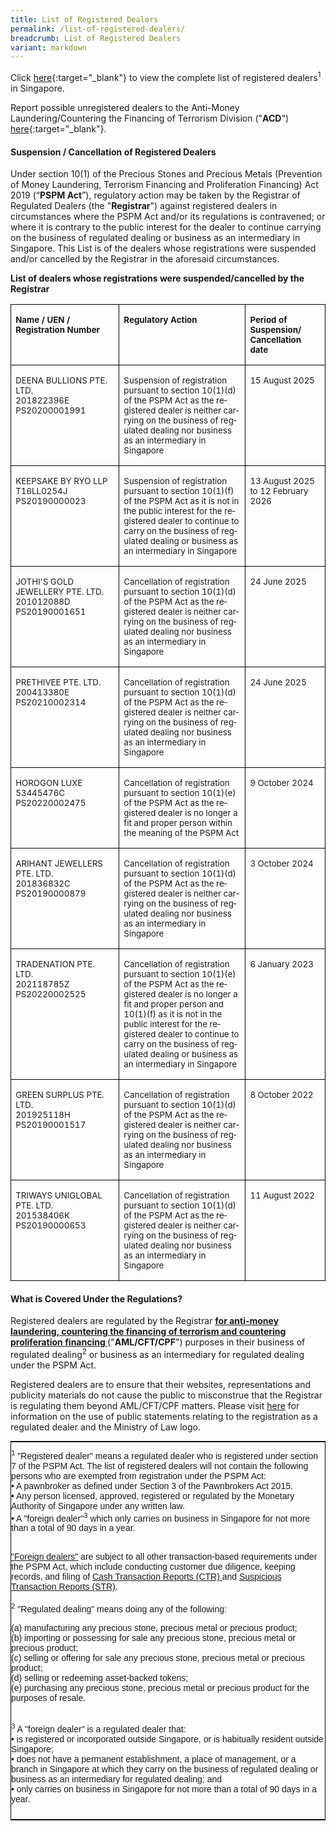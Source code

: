```yaml
---
title: List of Registered Dealers
permalink: /list-of-registered-dealers/
breadcrumb: List of Registered Dealers
variant: markdown
---
```

Click [here](/files/list%20of%20registered%20dealers.pdf){:target="_blank"} to view the complete list of registered dealers<sup>1</sup> in Singapore.

Report possible unregistered dealers to the Anti-Money Laundering/Countering the Financing of Terrorism Division ("**ACD**") [here](https://www.go.gov.sg/contactminlaw){:target="_blank"}.

#### <a id="Suspension / Cancellation of Registered Dealers"></a> Suspension / Cancellation of Registered Dealers        


Under section 10(1) of the Precious Stones and Precious Metals (Prevention of Money Laundering, Terrorism Financing and Proliferation Financing) Act 2019 (“**PSPM Act**”), regulatory action may be taken by the Registrar of Regulated Dealers (the "**Registrar**") against registered dealers in circumstances where the PSPM Act and/or its regulations is contravened; or where it is contrary to the public interest for the dealer to continue carrying on the business of regulated dealing or business as an intermediary in Singapore. This List is of the dealers whose registrations were suspended and/or cancelled by the Registrar in the aforesaid circumstances.


**List of dealers whose registrations were suspended/cancelled by the Registrar**

<table style="border-collapse:collapse;mso-yfti-tbllook:1184;mso-padding-alt:0cm 0cm 0cm 0cm" cellpadding="0" cellspacing="0" border="0" class="MsoNormalTable"><tbody><tr style="mso-yfti-irow:0;mso-yfti-firstrow:yes"><td style="width:190.9pt;border:solid windowtext 1.0pt;
  padding:0cm 5.4pt 0cm 5.4pt" valign="top" width="255"><p class="MsoNormal"><b><span style="font-size:10.0pt;mso-ansi-language:
  EN-GB" lang="EN-GB">Name / UEN / Registration Number</span></b></p></td><td style="width:312.8pt;border:solid windowtext 1.0pt;
  border-left:none;padding:0cm 5.4pt 0cm 5.4pt" valign="top" width="417"><p class="MsoNormal"><b><span style="font-size:10.0pt;mso-ansi-language:
  EN-GB" lang="EN-GB">Regulatory Action</span></b></p></td><td style="width:132.9pt;border:solid windowtext 1.0pt;
  border-left:none;padding:0cm 5.4pt 0cm 5.4pt" valign="top" width="177"><p class="MsoNormal"><b><span style="font-size:10.0pt;mso-ansi-language:
  EN-GB" lang="EN-GB">Period of Suspension/ Cancellation date</span></b></p></td></tr><tr style="mso-yfti-irow:1"><td style="width:190.9pt;border:solid windowtext 1.0pt;
  border-top:none;padding:0cm 5.4pt 0cm 5.4pt" valign="top" width="255"><p class="MsoNormal"><span style="font-size:10.0pt;mso-ansi-language:
	EN-GB" lang="EN-GB">DEENA BULLIONS PTE. LTD.<br>201822396E<br>PS20200001991</span></p><p class="MsoNormal"><span style="font-size:10.0pt;mso-ansi-language:
  </span></p><p class=" lang="EN-GB"><span style="font-size:10.0pt;mso-ansi-language:
  EN-GB" lang="EN-GB"></span></span></p></td><td style="width:312.8pt;border-top:none;border-left:
  none;border-bottom:solid windowtext 1.0pt;border-right:solid windowtext 1.0pt;
  padding:0cm 5.4pt 0cm 5.4pt" valign="top" width="417"><p class="MsoNormal"><span style="font-size:10.0pt;mso-ansi-language:
  EN-GB" lang="EN-GB">Suspension of registration pursuant to section 10(1)(d) of the PSPM Act as the registered dealer is neither carrying on the business of regulated dealing nor business as an intermediary in Singapore</span></p></td><td style="width:132.9pt;border-top:none;border-left:
  none;border-bottom:solid windowtext 1.0pt;border-right:solid windowtext 1.0pt;
  padding:0cm 5.4pt 0cm 5.4pt" valign="top" width="177"><p class="MsoNormal"><span style="font-size:10.0pt;mso-ansi-language:
  EN-GB" lang="EN-GB">15 August 2025</span></p></td></tr><tr style="mso-yfti-irow:2"><td style="width:190.9pt;border:solid windowtext 1.0pt;
  border-top:none;padding:0cm 5.4pt 0cm 5.4pt" valign="top" width="255"><p class="MsoNormal"><span style="font-size:10.0pt;mso-ansi-language:
	EN-GB" lang="EN-GB">KEEPSAKE BY RYO LLP<br>T16LL0254J<br>PS20190000023</span></p><p class="MsoNormal"><span style="font-size:10.0pt;mso-ansi-language:
  </span></p><p class=" lang="EN-GB"><span style="font-size:10.0pt;mso-ansi-language:
  EN-GB" lang="EN-GB"></span></span></p></td><td style="width:312.8pt;border-top:none;border-left:
  none;border-bottom:solid windowtext 1.0pt;border-right:solid windowtext 1.0pt;
  padding:0cm 5.4pt 0cm 5.4pt" valign="top" width="417"><p class="MsoNormal"><span style="font-size:10.0pt;mso-ansi-language:
  EN-GB" lang="EN-GB">Suspension of registration pursuant to section 10(1)(f) of the PSPM Act as it is not in the public interest for the registered dealer to continue to carry on the business of regulated dealing or business as an intermediary in Singapore</span></p></td><td style="width:132.9pt;border-top:none;border-left:
  none;border-bottom:solid windowtext 1.0pt;border-right:solid windowtext 1.0pt;
  padding:0cm 5.4pt 0cm 5.4pt" valign="top" width="177"><p class="MsoNormal"><span style="font-size:10.0pt;mso-ansi-language:
  EN-GB" lang="EN-GB">13 August 2025 to 12 February 2026</span></p></td></tr><tr style="mso-yfti-irow:2"><td style="width:190.9pt;border:solid windowtext 1.0pt;
  border-top:none;padding:0cm 5.4pt 0cm 5.4pt" valign="top" width="255"><p class="MsoNormal"><span style="font-size:10.0pt;mso-ansi-language:
  EN-GB" lang="EN-GB">JOTHI'S GOLD JEWELLERY PTE. LTD.<br>201012088D<br>PS20190001651</span></p><p class="MsoNormal"><span style="font-size:10.0pt;mso-ansi-language:
  </span></p><p class=" lang="EN-GB"><span style="font-size:10.0pt;mso-ansi-language:
  EN-GB" lang="EN-GB"></span></span></p></td><td style="width:312.8pt;border-top:none;border-left:
  none;border-bottom:solid windowtext 1.0pt;border-right:solid windowtext 1.0pt;
  padding:0cm 5.4pt 0cm 5.4pt" valign="top" width="417"><p class="MsoNormal"><span style="font-size:10.0pt;mso-ansi-language:
  EN-GB" lang="EN-GB">Cancellation of registration pursuant to section 10(1)(d) of the PSPM Act as the registered dealer is neither carrying on the business of regulated dealing nor business as an intermediary in Singapore</span></p></td><td style="width:132.9pt;border-top:none;border-left:
  none;border-bottom:solid windowtext 1.0pt;border-right:solid windowtext 1.0pt;
  padding:0cm 5.4pt 0cm 5.4pt" valign="top" width="177"><p class="MsoNormal"><span style="font-size:10.0pt;mso-ansi-language:
  EN-GB" lang="EN-GB">24 June 2025</span></p></td></tr><tr style="mso-yfti-irow:2"><td style="width:190.9pt;border:solid windowtext 1.0pt;
  border-top:none;padding:0cm 5.4pt 0cm 5.4pt" valign="top" width="255"><p class="MsoNormal"><span style="font-size:10.0pt;mso-ansi-language:
  EN-GB" lang="EN-GB">PRETHIVEE PTE. LTD.<br>200413380E<br>PS20210002314</span></p><p class="MsoNormal"><span style="font-size:10.0pt;mso-ansi-language:
  </span></p><p class=" lang="EN-GB"><span style="font-size:10.0pt;mso-ansi-language:
  EN-GB" lang="EN-GB"></span></span></p></td><td style="width:312.8pt;border-top:none;border-left:
  none;border-bottom:solid windowtext 1.0pt;border-right:solid windowtext 1.0pt;
  padding:0cm 5.4pt 0cm 5.4pt" valign="top" width="417"><p class="MsoNormal"><span style="font-size:10.0pt;mso-ansi-language:
  EN-GB" lang="EN-GB">Cancellation of registration pursuant to section 10(1)(d) of the PSPM Act as the registered dealer is neither carrying on the business of regulated dealing nor business as an intermediary in Singapore </span></p></td><td style="width:132.9pt;border-top:none;border-left:
  none;border-bottom:solid windowtext 1.0pt;border-right:solid windowtext 1.0pt;
  padding:0cm 5.4pt 0cm 5.4pt" valign="top" width="177"><p class="MsoNormal"><span style="font-size:10.0pt;mso-ansi-language:
  EN-GB" lang="EN-GB">24 June 2025</span></p></td></tr><tr style="mso-yfti-irow:2"><td style="width:190.9pt;border:solid windowtext 1.0pt;
  border-top:none;padding:0cm 5.4pt 0cm 5.4pt" valign="top" width="255"><p class="MsoNormal"><span style="font-size:10.0pt;mso-ansi-language:
  EN-GB" lang="EN-GB">HOROGON LUXE<br>53445476C<br>PS20220002475</span></p><p class="MsoNormal"><span style="font-size:10.0pt;mso-ansi-language:
  </span></p><p class=" lang="EN-GB"><span style="font-size:10.0pt;mso-ansi-language:
  EN-GB" lang="EN-GB"></span></span></p></td><td style="width:312.8pt;border-top:none;border-left:
  none;border-bottom:solid windowtext 1.0pt;border-right:solid windowtext 1.0pt;
  padding:0cm 5.4pt 0cm 5.4pt" valign="top" width="417"><p class="MsoNormal"><span style="font-size:10.0pt;mso-ansi-language:
  EN-GB" lang="EN-GB">Cancellation of registration pursuant to section 10(1)(e) of the PSPM Act as the registered dealer is no longer a fit and proper person within the meaning of the PSPM Act</span></p></td><td style="width:132.9pt;border-top:none;border-left:
  none;border-bottom:solid windowtext 1.0pt;border-right:solid windowtext 1.0pt;
  padding:0cm 5.4pt 0cm 5.4pt" valign="top" width="177"><p class="MsoNormal"><span style="font-size:10.0pt;mso-ansi-language:
  EN-GB" lang="EN-GB">9 October 2024</span></p></td></tr><tr style="mso-yfti-irow:2">
	<td style="width:190.9pt;border:solid windowtext 1.0pt;
  border-top:none;padding:0cm 5.4pt 0cm 5.4pt" valign="top" width="255"><p class="MsoNormal"><span style="font-size:10.0pt;mso-ansi-language:
  EN-GB" lang="EN-GB">ARIHANT JEWELLERS PTE. LTD.<br>201836832C<br>PS20190000879</span></p><p class="MsoNormal"><span style="font-size:10.0pt;mso-ansi-language:
  </span></p><p class=" lang="EN-GB"><span span="" style="font-size:10.0pt;mso-ansi-language:
  EN-GB" lang="EN-GB"></span></span></p></td><td style="width:312.8pt;border-top:none;border-left:
  none;border-bottom:solid windowtext 1.0pt;border-right:solid windowtext 1.0pt;
  padding:0cm 5.4pt 0cm 5.4pt" valign="top" width="417"><p class="MsoNormal"><span style="font-size:10.0pt;mso-ansi-language:
  EN-GB" lang="EN-GB">Cancellation of registration pursuant to section 10(1)(d) of the PSPM Act as the registered dealer is neither carrying on the business of regulated dealing nor business as an intermediary in Singapore&nbsp;</span></p></td><td style="width:132.9pt;border-top:none;border-left:
  none;border-bottom:solid windowtext 1.0pt;border-right:solid windowtext 1.0pt;
  padding:0cm 5.4pt 0cm 5.4pt" valign="top" width="177"><p class="MsoNormal"><span style="font-size:10.0pt;mso-ansi-language:
  EN-GB" lang="EN-GB">3 October 2024</span></p></td></tr><tr style="mso-yfti-irow:3"><td style="width:190.9pt;border:solid windowtext 1.0pt;
  border-top:none;padding:0cm 5.4pt 0cm 5.4pt" valign="top" width="255"><p class="MsoNormal"><span style="font-size:10.0pt;mso-ansi-language:
  EN-GB" lang="EN-GB">TRADENATION PTE. LTD.<br>202118785Z<br>PS20220002525</span></p><p class="MsoNormal"><span style="font-size:10.0pt;mso-ansi-language:
  EN-GB" lang="EN-GB"></span></p><p class="MsoNormal"><span style="font-size:10.0pt;mso-ansi-language:
  EN-GB" lang="EN-GB"></span></p></td><td style="width:312.8pt;border-top:none;border-left:
  none;border-bottom:solid windowtext 1.0pt;border-right:solid windowtext 1.0pt;
  padding:0cm 5.4pt 0cm 5.4pt" valign="top" width="417"><p class="MsoNormal"><span style="font-size:10.0pt;mso-ansi-language:
  EN-GB" lang="EN-GB">Cancellation of registration pursuant to section 10(1)(e) of the PSPM Act as the registered dealer is no longer a fit and proper person and 10(1)(f) as it is not in the public interest for the registered dealer to continue to carry on the business of regulated dealing or business as an intermediary in Singapore</span></p></td><td style="width:132.9pt;border-top:none;border-left:
  none;border-bottom:solid windowtext 1.0pt;border-right:solid windowtext 1.0pt;
  padding:0cm 5.4pt 0cm 5.4pt" valign="top" width="177"><p class="MsoNormal"><span style="font-size:10.0pt;mso-ansi-language:
  EN-GB" lang="EN-GB">6 January 2023</span></p></td></tr><tr style="mso-yfti-irow:4"><td style="width:190.9pt;border:solid windowtext 1.0pt;
  border-top:none;padding:0cm 5.4pt 0cm 5.4pt" valign="top" width="255"><p class="MsoNormal"><span style="font-size:10.0pt;mso-ansi-language:
  EN-GB" lang="EN-GB">GREEN SURPLUS PTE. LTD.<br>201925118H<br>PS20190001517</span></p><p class="MsoNormal"><span style="font-size:10.0pt;mso-ansi-language:
  EN-GB" lang="EN-GB"></span></p><p class="MsoNormal"><span style="font-size:10.0pt;mso-ansi-language:
  EN-GB" lang="EN-GB"></span></p></td><td style="width:312.8pt;border-top:none;border-left:
  none;border-bottom:solid windowtext 1.0pt;border-right:solid windowtext 1.0pt;
  padding:0cm 5.4pt 0cm 5.4pt" valign="top" width="417"><p class="MsoNormal"><span style="font-size:10.0pt;mso-ansi-language:
  EN-GB" lang="EN-GB">Cancellation of registration pursuant to section 10(1)(d) of the PSPM Act as the registered dealer is neither carrying on the business of regulated dealing nor business as an intermediary in Singapore&nbsp;</span></p></td><td style="width:132.9pt;border-top:none;border-left:
  none;border-bottom:solid windowtext 1.0pt;border-right:solid windowtext 1.0pt;
  padding:0cm 5.4pt 0cm 5.4pt" valign="top" width="177"><p class="MsoNormal"><span style="font-size:10.0pt;mso-ansi-language:
  EN-GB" lang="EN-GB">8 October 2022</span></p></td></tr><tr style="mso-yfti-irow:5;mso-yfti-lastrow:yes"><td style="width:190.9pt;border:solid windowtext 1.0pt;
  border-top:none;padding:0cm 5.4pt 0cm 5.4pt" valign="top" width="255"><p class="MsoNormal"><span style="font-size:10.0pt;mso-ansi-language:
  EN-GB" lang="EN-GB">TRIWAYS UNIGLOBAL PTE. LTD.<br>201538406K<br>PS20190000653<span style="background:yellow;mso-highlight:
  yellow"></span></span></p><p class="MsoNormal"><span style="font-size:10.0pt;mso-ansi-language:
  EN-GB" lang="EN-GB"><span style="background:yellow;mso-highlight:yellow"></span></span></p><p class="MsoNormal"><span style="font-size:10.0pt;mso-ansi-language:
  EN-GB" lang="EN-GB"><span style="background:yellow;mso-highlight:yellow"></span></span></p></td><td style="width:312.8pt;border-top:none;border-left:
  none;border-bottom:solid windowtext 1.0pt;border-right:solid windowtext 1.0pt;
  padding:0cm 5.4pt 0cm 5.4pt" valign="top" width="417"><p class="MsoNormal"><span style="font-size:10.0pt;mso-ansi-language:
  EN-GB" lang="EN-GB">Cancellation of registration pursuant to section 10(1)(d) of the PSPM Act as the registered dealer is neither carrying on the business of regulated dealing nor business as an intermediary in Singapore<span style="background:
  yellow;mso-highlight:yellow"></span></span></p></td><td style="width:132.9pt;border-top:none;border-left:
  none;border-bottom:solid windowtext 1.0pt;border-right:solid windowtext 1.0pt;
  padding:0cm 5.4pt 0cm 5.4pt" valign="top" width="177"><p class="MsoNormal"><span style="font-size:10.0pt;mso-ansi-language:
  EN-GB" lang="EN-GB">11 August 2022<span style="background:yellow;mso-highlight:yellow"></span></span></p></td></tr></tbody></table>

#### <a id="What is Covered Under the Regulations?"></a> What is Covered Under the Regulations?

Registered dealers are regulated by the Registrar **<u>for anti-money laundering, countering the financing of terrorism and countering proliferation financing </u>** ("**AML/CFT/CPF**") purposes in their business of regulated dealing<sup>2</sup> or business as an intermediary for regulated dealing under the PSPM Act.  

Registered dealers are to ensure that their websites, representations and publicity materials do not cause the public to misconstrue that the Registrar is regulating them beyond AML/CFT/CPF matters. Please visit [here](/regulation-coverage/) for information on the use of public statements relating to the registration as a regulated dealer and the Ministry of Law logo.  
 
<style type="text/css">
.tg  {border-collapse:collapse;border-spacing:0;border-width:1px;border-style:solid;border-color:black;margin:0px auto;}
.tg td{font-family:Arial, sans-serif;font-size:14px;padding:10px 0px;border-style:solid;border-width:0px;overflow:hidden;word-break:normal;}
.tg th{font-family:Arial, sans-serif;font-size:14px;font-weight:normal;padding:10px 0px;border-style:solid;border-width:0px;overflow:hidden;word-break:normal;}
.tg .tg-0pky{border-color:inherit;text-align:left;vertical-align:top}
@media screen and (max-width: 767px) {.tg {width: auto !important;}.tg col {width: auto !important;}.tg-wrap {overflow-x: auto;-webkit-overflow-scrolling: touch;margin: auto 0px;}}</style>
<div class="tg-wrap"><table class="tg">
  <tbody><tr>
    <td class="tg-0pky"><sup>1</sup> "Registered dealer" means a regulated dealer who is registered under section 7 of the PSPM Act. The list of registered dealers will not contain the following persons who are exempted from registration under the PSPM Act:<br> 
• A pawnbroker as defined under Section 3 of the Pawnbrokers Act 2015.<br> 
• Any person licensed, approved, registered or regulated by the Monetary Authority of Singapore under any written law.<br> 
• A "foreign dealer"<sup>3</sup> which only carries on business in Singapore for not more than a total of 90 days in a year.<br><br>

<a href="https://acd.mlaw.gov.sg/regulatory-regime/#Regulatory%20Compliance%20for%20Foreign%20Dealers" target="_blank">"Foreign dealers"</a> are subject to all other transaction-based requirements under the PSPM Act, which include conducting customer due diligence, keeping records, and filing of <a href="https://www.police.gov.sg/advisories/crime/commercial-crimes/suspicious-transaction-reporting-office" target="_blank">Cash Transaction Reports (CTR) </a> and <a href="https://www.police.gov.sg/advisories/crime/commercial-crimes/suspicious-transaction-reporting-office" target="_blank">Suspicious Transaction Reports (STR)</a>.<br><br> <sup>2</sup> "Regulated dealing" means doing any of the following:<br> 

(a) manufacturing any precious stone, precious metal or precious product;<br> 
(b) importing or possessing for sale any precious stone, precious metal or precious product;<br> 
(c) selling or offering for sale any precious stone, precious metal or precious product;<br> 
(d) selling or redeeming asset-backed tokens;<br> 
(e) purchasing any precious stone, precious metal or precious product for the purposes of resale. <br><br> 

<sup>3</sup> A "foreign dealer" is a regulated dealer that:<br> 
• is registered or incorporated outside Singapore, or is habitually resident outside Singapore;<br> 
• does not have a permanent establishment, a place of management, or a branch in Singapore at which they carry on the business of regulated dealing or business as an intermediary for regulated dealing; and<br> 
• only carries on business in Singapore for not more than a total of 90 days in a year.<br></td>
  </tr>
</tbody></table></div>